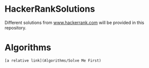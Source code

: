 # HackerRankSolutions
Different solutions from www.hackerrank.com will be provided in this repository.

# Algorithms
    [a relative link](Algorithms/Solve Me First)
